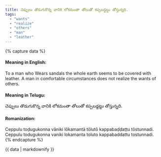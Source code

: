 ```yaml
---
title: చెప్పులు తొడుగుకొన్న వానికి లోకమంతా తోలుతో కప్పబడ్డట్టు తోస్తున్నది.
tags:
  - "wants"
  - "realize"
  - "others"
  - "man"
  - "leather"
---
```


{% capture data %}
#### Meaning in English:
To a man who Wears sandals the whole earth seems to be covered with leather.
A man in comfortable circumstances does not realize the wants of others.

#### Meaning in Telugu:
చెప్పులు తొడుగుకొన్న వానికి లోకమంతా తోలుతో కప్పబడ్డట్టు తోస్తున్నది.

#### Romanization:
Ceppulu toḍugukonna vāniki lōkamantā tōlutō kappabaḍḍaṭṭu tōstunnadi.
Ceppulu todugukonna vaniki lokamanta toluto kappabaddattu tostunnadi.
{% endcapture %}

{{ data | markdownify }}

